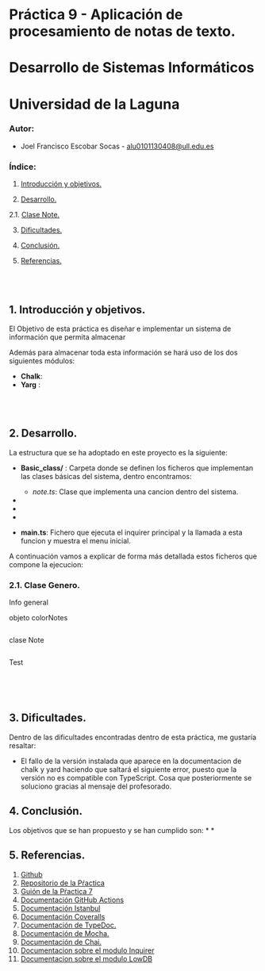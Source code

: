 # Práctica 9 - Aplicación de procesamiento de notas de texto.
# Desarrollo de Sistemas Informáticos
# Universidad de la Laguna

### Autor:  
  * Joel Francisco Escobar Socas - alu0101130408@ull.edu.es


### Índice:

1. [Introducción y objetivos.](#id1)

2. [Desarrollo.](#id2)
      
  2.1. [Clase Note.](#id21)


3. [Dificultades.](#id3)

4. [Conclusión.](#id4)

5. [Referencias.](#id5)

<br/><br/>

## 1. Introducción y objetivos. <a name="id1"></a>

El Objetivo de esta práctica es diseñar e implementar un sistema de información que permita almacenar 

Además para almacenar toda esta información se hará uso de los dos siguientes módulos:

* **Chalk**: 
* **Yarg** : 

<br/><br/>

## 2. Desarrollo. <a name="id2"></a>

La estructura que se ha adoptado en este proyecto es la siguiente:

* **Basic_class/** : Carpeta donde se definen los ficheros que implementan las clases básicas del sistema, dentro encontramos:
  * *note.ts*: Clase que implementa una cancion dentro del sistema.

*

* 

*

* **main.ts**: Fichero que ejecuta el inquirer principal y la llamada a esta funcion y muestra el menu inicial.

A continuación vamos a explicar de forma más detallada estos ficheros que compone la ejecucion:

### 2.1. Clase Genero. <a name="id21"></a>

Info general

objeto colorNotes

```TypeScript

```

clase Note
```TypeScript
```
Test

```TypeScript

```
<br/><br/>



## 3. Dificultades. <a name="id3"></a>

Dentro de las dificultades encontradas dentro de esta práctica, me gustaría resaltar:

* El fallo de la versión instalada que aparece en la documentacion de chalk y yard haciendo que saltará el siguiente error, puesto que la versión no es compatible con TypeScript. Cosa que posteriormente se soluciono gracias al mensaje del profesorado.



## 4. Conclusión. <a name="id4"></a>

Los objetivos que se han propuesto y se han cumplido son:
* 
* 

## 5. Referencias. <a name="id5"></a>
1. [Github](http://github.com)
2. [Repositorio de la Pŕactica](https://github.com/ULL-ESIT-INF-DSI-2122/ull-esit-inf-dsi-21-22-prct07-music-datamodel-grupo-m.git)
3. [Guión de la Pŕactica 7](https://ull-esit-inf-dsi-2122.github.io/prct07-music-dataModel/)
4. [Documentación GitHub Actions](https://docs.github.com/en/actions)
5. [Documentación Istanbul](https://istanbul.js.org/)
6. [Documentación Coveralls](https://coveralls.io/)
7. [Documentación de TypeDoc.](https://typedoc.org/)
8. [Documentación de Mocha.](https://mochajs.org/)
9. [Documentación de Chai.](https://www.chaijs.com/)
10. [Documentacion sobre el modulo Inquirer](https://www.npmjs.com/package/inquirer)
11. [Documentacion sobre el modulo LowDB](https://www.npmjs.com/package/lowdb)